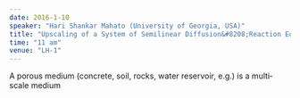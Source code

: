 ```yaml
---
date: 2016-1-10
speaker: "Hari Shankar Mahato (University of Georgia, USA)"
title: "Upscaling of a System of Semilinear Diffusion&#8208;Reaction Equations in a Heterogeneous Medium: Multi&#8208;Scale Modeling and Periodic Homogenization."
time: "11 am" 
venue: "LH-1"
---
```

A porous medium (concrete, soil, rocks, water reservoir, e.g.) is a multi&#8208;scale medium
